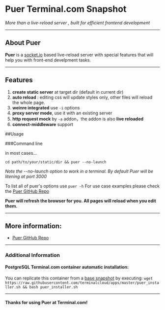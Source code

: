 # **Puer** Terminal.com Snapshot
*More than a live-reload server , built for efficient frontend development*

---

## About Puer

**Puer** is a [socket.io](http://socket.io/) based live-reload server with special features that will help you with front-end develpment tasks. 

---

## Features
1. __create static server__ at target dir (default in current dir)
2. __auto reload__ : editing css will update styles only, other files will reload the whole page.
3. __weinre integrated__  use `-i` options
4. __proxy server mode__, use it with an existing server
5. __http request mock__ by `-a` addon，the addon is also __live reloaded__
6. __connect-middleware__ support



##Usage

###Command line

in most cases...


`cd path/to/your/static/dir && puer --no-launch`


*Note the --no-launch option to work in a terminal. By default Puer will be litening at port 3000*

To list all of puer's options use `puer -h`
For use case examples please check the [Puer GitHub Repo](https://github.com/leeluolee/puer)


**Puer will refresh the browser for you. All pages will reload when you edit them.**

---

## More information:
- [Puer GitHub Repo](https://github.com/leeluolee/puer)

---


### Additional Information
#### PostgreSQL Terminal.com container automatic installation:
You can replicate this container from a [base snapshot](https://www.terminal.com/tiny/FzpHiTXG1K) by executing:
`wget https://raw.githubusercontent.com/terminalcloud/apps/master/puer_installer.sh && bash puer_installer.sh`


---

#### Thanks for using Puer at Terminal.com!
